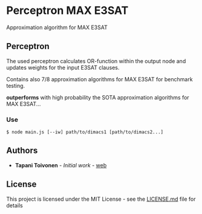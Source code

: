 # Perceptron MAX E3SAT

Approximation algorithm for MAX E3SAT

## Perceptron

The used perceptron calculates OR-function within the output node and updates weights for the input E3SAT clauses.

Contains also 7/8 approximation algorithms for MAX E3SAT for benchmark testing.

__outperforms__ with high probability the SOTA approximation algorithms for MAX E3SAT...

### Use

```
$ node main.js [--iw] path/to/dimacs1 [path/to/dimacs2...]
```

## Authors

* **Tapani Toivonen** - *Initial work* - [web](http://tapanit.me/)

## License

This project is licensed under the MIT License - see the [LICENSE.md](LICENSE.md) file for details
